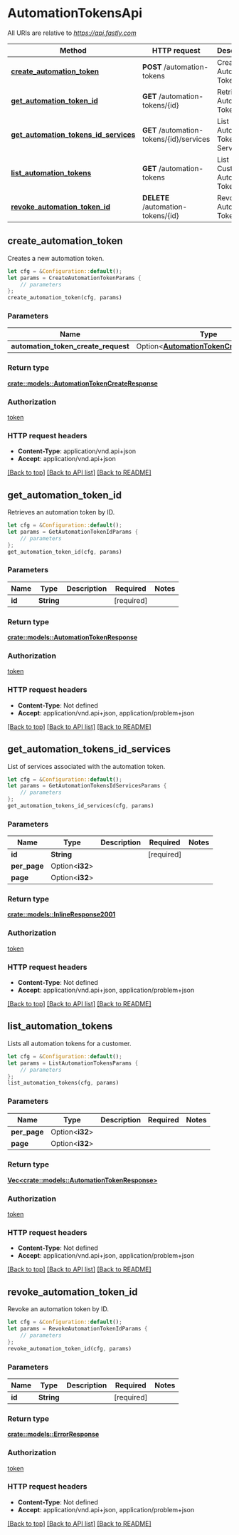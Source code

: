 # AutomationTokensApi

All URIs are relative to *https://api.fastly.com*

Method | HTTP request | Description
------------- | ------------- | -------------
[**create_automation_token**](AutomationTokensApi.md#create_automation_token) | **POST** /automation-tokens | Create Automation Token
[**get_automation_token_id**](AutomationTokensApi.md#get_automation_token_id) | **GET** /automation-tokens/{id} | Retrieve an Automation Token by ID
[**get_automation_tokens_id_services**](AutomationTokensApi.md#get_automation_tokens_id_services) | **GET** /automation-tokens/{id}/services | List Automation Token Services
[**list_automation_tokens**](AutomationTokensApi.md#list_automation_tokens) | **GET** /automation-tokens | List Customer Automation Tokens
[**revoke_automation_token_id**](AutomationTokensApi.md#revoke_automation_token_id) | **DELETE** /automation-tokens/{id} | Revoke an Automation Token by ID



## create_automation_token

Creates a new automation token.

```rust
let cfg = &Configuration::default();
let params = CreateAutomationTokenParams {
    // parameters
};
create_automation_token(cfg, params)
```

### Parameters


Name | Type | Description  | Required | Notes
------------- | ------------- | ------------- | ------------- | -------------
**automation_token_create_request** | Option\<[**AutomationTokenCreateRequest**](AutomationTokenCreateRequest.md)> |  |  |

### Return type

[**crate::models::AutomationTokenCreateResponse**](AutomationTokenCreateResponse.md)

### Authorization

[token](../README.md#token)

### HTTP request headers

- **Content-Type**: application/vnd.api+json
- **Accept**: application/vnd.api+json

[[Back to top]](#) [[Back to API list]](../README.md#documentation-for-api-endpoints) [[Back to README]](../README.md)


## get_automation_token_id

Retrieves an automation token by ID.

```rust
let cfg = &Configuration::default();
let params = GetAutomationTokenIdParams {
    // parameters
};
get_automation_token_id(cfg, params)
```

### Parameters


Name | Type | Description  | Required | Notes
------------- | ------------- | ------------- | ------------- | -------------
**id** | **String** |  | [required] |

### Return type

[**crate::models::AutomationTokenResponse**](AutomationTokenResponse.md)

### Authorization

[token](../README.md#token)

### HTTP request headers

- **Content-Type**: Not defined
- **Accept**: application/vnd.api+json, application/problem+json

[[Back to top]](#) [[Back to API list]](../README.md#documentation-for-api-endpoints) [[Back to README]](../README.md)


## get_automation_tokens_id_services

List of services associated with the automation token.

```rust
let cfg = &Configuration::default();
let params = GetAutomationTokensIdServicesParams {
    // parameters
};
get_automation_tokens_id_services(cfg, params)
```

### Parameters


Name | Type | Description  | Required | Notes
------------- | ------------- | ------------- | ------------- | -------------
**id** | **String** |  | [required] |
**per_page** | Option\<**i32**> |  |  |
**page** | Option\<**i32**> |  |  |

### Return type

[**crate::models::InlineResponse2001**](InlineResponse2001.md)

### Authorization

[token](../README.md#token)

### HTTP request headers

- **Content-Type**: Not defined
- **Accept**: application/vnd.api+json, application/problem+json

[[Back to top]](#) [[Back to API list]](../README.md#documentation-for-api-endpoints) [[Back to README]](../README.md)


## list_automation_tokens

Lists all automation tokens for a customer.

```rust
let cfg = &Configuration::default();
let params = ListAutomationTokensParams {
    // parameters
};
list_automation_tokens(cfg, params)
```

### Parameters


Name | Type | Description  | Required | Notes
------------- | ------------- | ------------- | ------------- | -------------
**per_page** | Option\<**i32**> |  |  |
**page** | Option\<**i32**> |  |  |

### Return type

[**Vec&lt;crate::models::AutomationTokenResponse&gt;**](AutomationTokenResponse.md)

### Authorization

[token](../README.md#token)

### HTTP request headers

- **Content-Type**: Not defined
- **Accept**: application/vnd.api+json, application/problem+json

[[Back to top]](#) [[Back to API list]](../README.md#documentation-for-api-endpoints) [[Back to README]](../README.md)


## revoke_automation_token_id

Revoke an automation token by ID.

```rust
let cfg = &Configuration::default();
let params = RevokeAutomationTokenIdParams {
    // parameters
};
revoke_automation_token_id(cfg, params)
```

### Parameters


Name | Type | Description  | Required | Notes
------------- | ------------- | ------------- | ------------- | -------------
**id** | **String** |  | [required] |

### Return type

[**crate::models::ErrorResponse**](ErrorResponse.md)

### Authorization

[token](../README.md#token)

### HTTP request headers

- **Content-Type**: Not defined
- **Accept**: application/vnd.api+json, application/problem+json

[[Back to top]](#) [[Back to API list]](../README.md#documentation-for-api-endpoints) [[Back to README]](../README.md)

